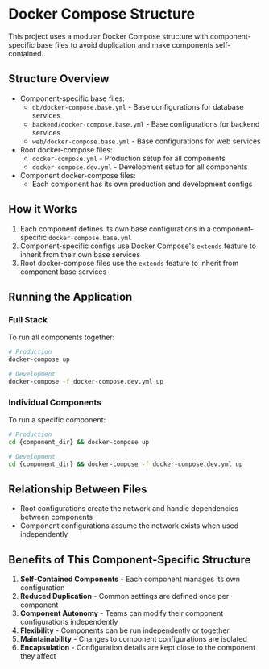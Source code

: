# Docker Compose Structure

This project uses a modular Docker Compose structure with component-specific base files to avoid duplication and make components self-contained.

## Structure Overview

- Component-specific base files:
  - `db/docker-compose.base.yml` - Base configurations for database services
  - `backend/docker-compose.base.yml` - Base configurations for backend services
  - `web/docker-compose.base.yml` - Base configurations for web services
- Root docker-compose files:
  - `docker-compose.yml` - Production setup for all components
  - `docker-compose.dev.yml` - Development setup for all components
- Component docker-compose files:
  - Each component has its own production and development configs

## How it Works

1. Each component defines its own base configurations in a component-specific `docker-compose.base.yml`
2. Component-specific configs use Docker Compose's `extends` feature to inherit from their own base services
3. Root docker-compose files use the `extends` feature to inherit from component base services

## Running the Application

### Full Stack

To run all components together:

```bash
# Production
docker-compose up

# Development
docker-compose -f docker-compose.dev.yml up
```

### Individual Components

To run a specific component:

```bash
# Production
cd {component_dir} && docker-compose up

# Development
cd {component_dir} && docker-compose -f docker-compose.dev.yml up
```

## Relationship Between Files

- Root configurations create the network and handle dependencies between components
- Component configurations assume the network exists when used independently

## Benefits of This Component-Specific Structure

1. **Self-Contained Components** - Each component manages its own configuration
2. **Reduced Duplication** - Common settings are defined once per component
3. **Component Autonomy** - Teams can modify their component configurations independently
4. **Flexibility** - Components can be run independently or together
5. **Maintainability** - Changes to component configurations are isolated
6. **Encapsulation** - Configuration details are kept close to the component they affect
